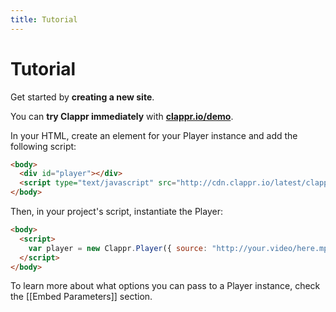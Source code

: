 ```yaml
---
title: Tutorial
---
```


# Tutorial

Get started by **creating a new site**.

You can **try Clappr immediately** with **[clappr.io/demo](http://clappr.io/demo/)**.

In your HTML, create an element for your Player instance and add the following script:

```html
<body>
  <div id="player"></div>
  <script type="text/javascript" src="http://cdn.clappr.io/latest/clappr.min.js"></script>
</body>
```

Then, in your project's script, instantiate the Player:
```html
<body>
  <script>
    var player = new Clappr.Player({ source: "http://your.video/here.mp4", parentId: "#player" });
  </script>
</body>
```

To learn more about what options you can pass to a Player instance, check the [[Embed Parameters]] section.
